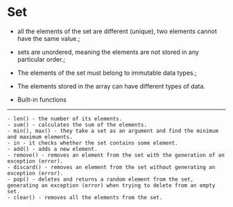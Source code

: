 Set
===

- all the elements of the set are different (unique), two elements cannot have the same value.;
- sets are unordered, meaning the elements are not stored in any particular order.;
- The elements of the set must belong to immutable data types.;
- The elements stored in the array can have different types of data.


 - Built-in functions
---
    - len() - the number of its elements.
    - sum() - calculates the sum of the elements.
    - min(), max() - they take a set as an argument and find the minimum and maximum elements.
    - in - it checks whether the set contains some element.
    - add() - adds a new element.
    - remove() - removes an element from the set with the generation of an exception (error).
    - discard() - removes an element from the set without generating an exception (error).
    - pop() - deletes and returns a random element from the set, generating an exception (error) when trying to delete from an empty set.
    - clear() - removes all the elements from the set.

